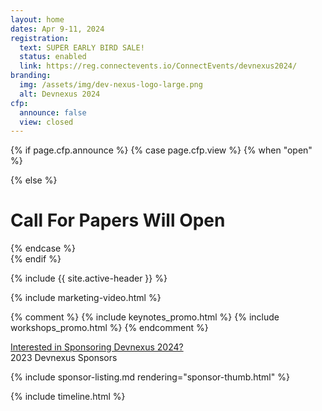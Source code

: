 ```yaml
---
layout: home
dates: Apr 9-11, 2024
registration:
  text: SUPER EARLY BIRD SALE!
  status: enabled
  link: https://reg.connectevents.io/ConnectEvents/devnexus2024/
branding:
  img: /assets/img/dev-nexus-logo-large.png
  alt: Devnexus 2024
cfp:
  announce: false
  view: closed
---
```

{% if page.cfp.announce %} {% case page.cfp.view %} {% when "open" %}

<!--- <div class="featured-header"><h1 class="top-intro"><a href="/call-for-papers">CLICK HERE TO SUBMIT TO THE CALL FOR PAPERS (CLOSES NOV 22, 2022)</a></h1></div>--->

{% else %}

<div class="featured-header"><h1 class="top-intro">Call For Papers Will Open</h1></div>

{% endcase %}<br>{% endif %}

{% include {{ site.active-header }} %}

{% include marketing-video.html %}

{% comment %} {% include keynotes_promo.html %} {% include workshops_promo.html %} {% endcomment %}

<div class="row"><a name="sponsorlist"></a><div class="featured-header"><a class="action-header" href="https://ajug.typeform.com/to/BTa7bZ">Interested in Sponsoring Devnexus 2024?</a></div> 

<div class="featured-header">2023 Devnexus Sponsors</div>

{% include sponsor-listing.md rendering="sponsor-thumb.html" %}
</div>

<div><a name="timeline"></a> {% include timeline.html %}</div>